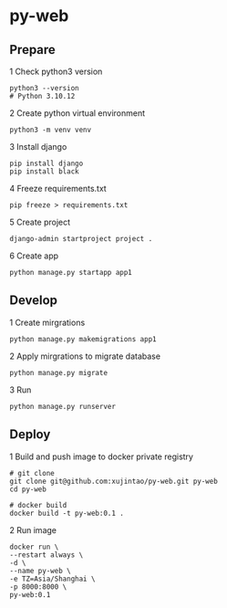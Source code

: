 # py-web

## Prepare
1 Check python3 version
```
python3 --version
# Python 3.10.12
```

2 Create python virtual environment
```
python3 -m venv venv
```

3 Install django
```
pip install django
pip install black
```

4 Freeze requirements.txt
```
pip freeze > requirements.txt
```

5 Create project
```
django-admin startproject project .
```

6 Create app
```
python manage.py startapp app1
```

## Develop
1 Create mirgrations
```
python manage.py makemigrations app1
```

2 Apply mirgrations to migrate database
```
python manage.py migrate
```

3 Run
```
python manage.py runserver
```

## Deploy
1 Build and push image to docker private registry

```
# git clone
git clone git@github.com:xujintao/py-web.git py-web
cd py-web

# docker build
docker build -t py-web:0.1 .
```

2 Run image

```
docker run \
--restart always \
-d \
--name py-web \
-e TZ=Asia/Shanghai \
-p 8000:8000 \
py-web:0.1
```